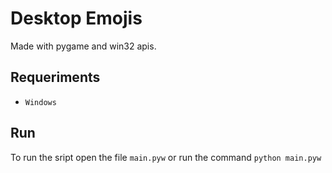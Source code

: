 # Desktop Emojis

Made with pygame and win32 apis.

## Requeriments

- ```Windows```

## Run

To run the sript open the file ```main.pyw``` or run the command ```python main.pyw```